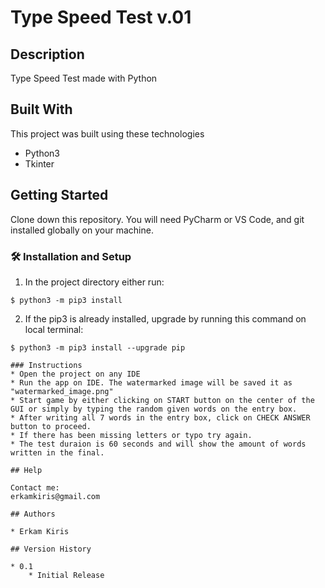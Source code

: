 # Type Speed Test v.01

## Description

Type Speed Test made with Python 

## Built With
This project was built using these technologies 

- Python3
- Tkinter


## Getting Started

Clone down this repository. You will need PyCharm or VS Code, and git installed globally on your machine.

### 🛠 Installation and Setup

1. In the project directory either run: 

```
$ python3 -m pip3 install 
```

2. If the pip3 is already installed, upgrade by running this command on local terminal: 

```
$ python3 -m pip3 install --upgrade pip
```

```
### Instructions
* Open the project on any IDE
* Run the app on IDE. The watermarked image will be saved it as "watermarked_image.png"
* Start game by either clicking on START button on the center of the GUI or simply by typing the random given words on the entry box.
* After writing all 7 words in the entry box, click on CHECK ANSWER button to proceed. 
* If there has been missing letters or typo try again.
* The test duraion is 60 seconds and will show the amount of words written in the final.

## Help

Contact me:
erkamkiris@gmail.com

## Authors

* Erkam Kiris 

## Version History

* 0.1
    * Initial Release
